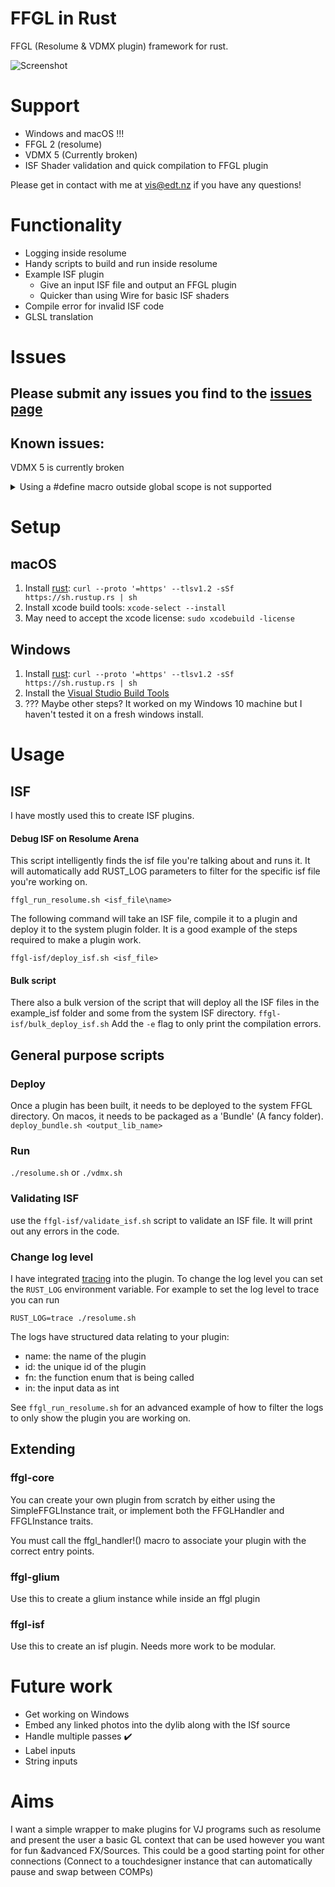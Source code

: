 # FFGL in Rust

FFGL (Resolume & VDMX plugin) framework for rust.

![Screenshot](docs/screenshot.png)

# Support

- Windows and macOS !!!
- FFGL 2 (resolume)
- VDMX 5 (Currently broken)
- ISF Shader validation and quick compilation to FFGL plugin

Please get in contact with me at [vis@edt.nz](mailto:vis@edt.nz) if you have any questions!

# Functionality

- Logging inside resolume
- Handy scripts to build and run inside resolume
- Example ISF plugin
  - Give an input ISF file and output an FFGL plugin
  - Quicker than using Wire for basic ISF shaders
- Compile error for invalid ISF code
- GLSL translation

# Issues

## Please submit any issues you find to the [issues page](https://github.com/edeetee/ffgl-rs/issues)

## Known issues:

VDMX 5 is currently broken

<details>
<summary>Using a #define macro outside global scope is not supported</summary>

### From the glsl parser changelog:

### 0.13

> Wed 21st of November 2018

[...]

- The `#define` preprocessor pragma is now supported in a limited form (it can only be used in
  the global scope).

</details>

# Setup

## macOS

1. Install [rust](https://www.rustup.rs/): `curl --proto '=https' --tlsv1.2 -sSf https://sh.rustup.rs | sh`
2. Install xcode build tools: `xcode-select --install`
3. May need to accept the xcode license: `sudo xcodebuild -license`

## Windows

1. Install [rust](https://www.rustup.rs/): `curl --proto '=https' --tlsv1.2 -sSf https://sh.rustup.rs | sh`
2. Install the [Visual Studio Build Tools](https://visualstudio.microsoft.com/visual-cpp-build-tools/)
3. ??? Maybe other steps? It worked on my Windows 10 machine but I haven't tested it on a fresh windows install.

# Usage

## ISF

I have mostly used this to create ISF plugins.

#### Debug ISF on Resolume Arena

This script intelligently finds the isf file you're talking about and runs it.
It will automatically add RUST_LOG parameters to filter for the specific isf file you're working on.

`ffgl_run_resolume.sh <isf_file\name>`

The following command will take an ISF file, compile it to a plugin and deploy it to the system plugin folder. It is a good example of the steps required to make a plugin work.

`ffgl-isf/deploy_isf.sh <isf_file>`

#### Bulk script

There also a bulk version of the script that will deploy all the ISF files in the example_isf folder and some from the system ISF directory.
`ffgl-isf/bulk_deploy_isf.sh`
Add the `-e` flag to only print the compilation errors.

## General purpose scripts

### Deploy

Once a plugin has been built, it needs to be deployed to the system FFGL directory. On macos, it needs to be packaged as a 'Bundle' (A fancy folder).
`deploy_bundle.sh <output_lib_name>`

### Run

`./resolume.sh`
or
`./vdmx.sh`

### Validating ISF

use the `ffgl-isf/validate_isf.sh` script to validate an ISF file. It will print out any errors in the code.

### Change log level

I have integrated [tracing](https://docs.rs/tracing/latest/tracing/index.html) into the plugin. To change the log level you can set the `RUST_LOG` environment variable. For example to set the log level to trace you can run

`RUST_LOG=trace ./resolume.sh`

The logs have structured data relating to your plugin:

- name: the name of the plugin
- id: the unique id of the plugin
- fn: the function enum that is being called
- in: the input data as int

See `ffgl_run_resolume.sh` for an advanced example of how to filter the logs to only show the plugin you are working on.

## Extending

### ffgl-core

You can create your own plugin from scratch by either using the SimpleFFGLInstance trait, or implement both the FFGLHandler and FFGLInstance traits.

You must call the ffgl_handler!() macro to associate your plugin with the correct entry points.

### ffgl-glium

Use this to create a glium instance while inside an ffgl plugin

### ffgl-isf

Use this to create an isf plugin. Needs more work to be modular.

# Future work

- Get working on Windows
- Embed any linked photos into the dylib along with the ISf source
- Handle multiple passes ✔️
- Label inputs
- String inputs

# Aims

I want a simple wrapper to make plugins for VJ programs such as resolume and present the user a basic GL context that can be used however you want for fun &advanced FX/Sources. This could be a good starting point for other connections (Connect to a touchdesigner instance that can automatically pause and swap between COMPs)
